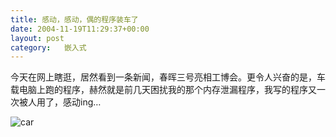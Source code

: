 ```yaml
---
title: 感动，感动，偶的程序装车了
date: 2004-11-19T11:29:37+00:00
layout: post
category:   嵌入式
---
```


今天在网上瞎逛，居然看到一条新闻，春晖三号亮相工博会。更令人兴奋的是，车载电脑上跑的程序，赫然就是前几天困扰我的那个内存泄漏程序，我写的程序又一次被人用了，感动ing&#8230;

![car](/uploads/2004/11/car.jpg)
